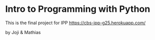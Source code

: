 # Intro to Programming with Python

This is the final project for IPP
https://cbs-ipp-g25.herokuapp.com/

by Joji & Mathias